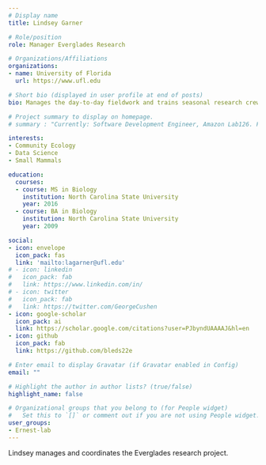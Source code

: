 ```yaml
---
# Display name
title: Lindsey Garner

# Role/position
role: Manager Everglades Research

# Organizations/Affiliations
organizations:
- name: University of Florida
  url: https://www.ufl.edu

# Short bio (displayed in user profile at end of posts)
bio: Manages the day-to-day fieldwork and trains seasonal research crew members

# Project summary to display on homepage.
# summary : "Currently: Software Development Engineer, Amazon Lab126. Former Undergrad Software Developer ......."

interests:
- Community Ecology
- Data Science
- Small Mammals

education:
  courses:
  - course: MS in Biology
    institution: North Carolina State University
    year: 2016
  - course: BA in Biology
    institution: North Carolina State University
    year: 2009

social:
- icon: envelope
  icon_pack: fas
  link: 'mailto:lagarner@ufl.edu'
# - icon: linkedin
#   icon_pack: fab
#   link: https://www.linkedin.com/in/
# - icon: twitter
#   icon_pack: fab
#   link: https://twitter.com/GeorgeCushen
- icon: google-scholar
  icon_pack: ai
  link: https://scholar.google.com/citations?user=PJbyndUAAAAJ&hl=en
- icon: github
  icon_pack: fab
  link: https://github.com/bleds22e

# Enter email to display Gravatar (if Gravatar enabled in Config)
email: ""

# Highlight the author in author lists? (true/false)
highlight_name: false

# Organizational groups that you belong to (for People widget)
#   Set this to `[]` or comment out if you are not using People widget.
user_groups:
- Ernest-lab
---
```


Lindsey manages and coordinates the Everglades research project.
